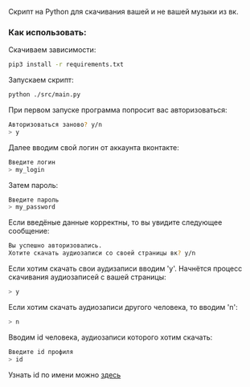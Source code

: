 Скрипт на Python для скачивания вашей и не вашей музыки из вк.

### Как использовать:

Скачиваем зависимости:
```bash
pip3 install -r requirements.txt
```
Запускаем скрипт:
```bash
python ./src/main.py
```
При первом запуске программа попросит вас авторизоваться:
```bash
Авторизоваться заново? y/n
> y
```
Далее вводим свой логин от аккаунта вконтакте:
```bash
Введите логин
> my_login 
```
Затем пароль:
```bash
Введите пароль
> my_password
```
Если введёные данные корректны, то вы увидите следующее сообщение:
```bash
Вы успешно авторизовались.
Хотите скачать аудиозаписи со своей страницы вк? y/n
```
Если хотим скачать свои аудизаписи вводим 'y'. Начнётся процесс скачивания аудиозаписей с вашей страницы:
```bash
> y
```
Если хотим скачать аудиозаписи другого человека, то вводим 'n':
```bash
> n
```
Вводим id человека, аудиозаписи которого хотим скачать:
```bash
Введите id профиля
> id
```
Узнать id по имени можно [здесь](http://regvk.com/id/)
